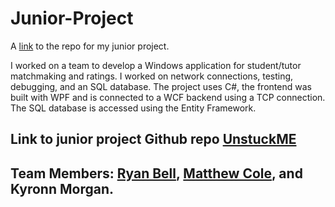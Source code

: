 # Junior-Project

A [link](https://github.com/UnstuckME/UnstuckME) to the repo for my junior project.

I worked on a team to develop a Windows application for student/tutor matchmaking and ratings. I worked on network connections, testing, debugging, and an SQL database. The project uses C#, the frontend was built with WPF and is connected to a WCF backend using a TCP connection. The SQL database is accessed using the Entity Framework.

## Link to junior project Github repo [UnstuckME](https://github.com/UnstuckME/UnstuckME)

## Team Members: [Ryan Bell](https://github.com/RyanWBell), [Matthew Cole](https://github.com/colematthew4), and Kyronn Morgan.
